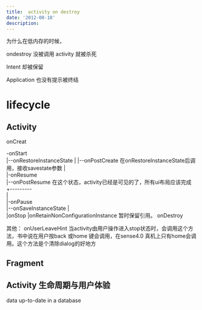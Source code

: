 ```yaml
---
title:  activity on destroy
date: '2012-08-18'
description:
---
```


为什么在低内存的时候，

ondestroy 没被调用 activity 就被杀死

Intent 却被保留

Application 也没有提示被终结


lifecycle
=========

## Activity ##

onCreat 
	
-onStart   						 
|--onRestoreInstanceState
|
|--onPostCreate 在onRestoreInstanceState后调用，接收savestate参数
|  	   	   	   	  	
|-onResume 	   
|--onPostResume	在这个状态，activity已经是可见的了，所有ui布局应该完成	
+--------- 	   	
|  	   		   
|-onPause	   	
|--onSaveInstanceState
|					  
|onStop
|onRetainNonConfigurationInstance  暂时保留引用。
onDestroy


其他：
onUserLeaveHint 当activity由用户操作进入stop状态时，会调用这个方法，书中说在用户按back 或home 键会调用，在sense4.0 真机上只有home会调用。这个方法是个清除dialog的好地方


## Fragment ##


## Activity 生命周期与用户体验 ##

data up-to-date in a database
